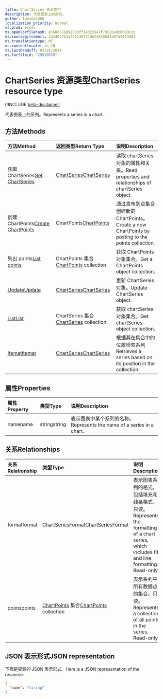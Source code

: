 ```yaml
---
title: ChartSeries 资源类型
description: 代表图表上的系列。
author: lumine2008
localization_priority: Normal
ms.prod: excel
ms.openlocfilehash: e5606516092633ff14d23947f73626adc6d83c2c
ms.sourcegitcommit: 3d24047b3af46136734de2486b041e67a34f3d83
ms.translationtype: MT
ms.contentlocale: zh-CN
ms.lasthandoff: 01/24/2019
ms.locfileid: "29519659"
---
```

# <a name="chartseries-resource-type"></a><span data-ttu-id="a3d68-103">ChartSeries 资源类型</span><span class="sxs-lookup"><span data-stu-id="a3d68-103">ChartSeries resource type</span></span>

[!INCLUDE [beta-disclaimer](../../includes/beta-disclaimer.md)]

<span data-ttu-id="a3d68-104">代表图表上的系列。</span><span class="sxs-lookup"><span data-stu-id="a3d68-104">Represents a series in a chart.</span></span>


## <a name="methods"></a><span data-ttu-id="a3d68-105">方法</span><span class="sxs-lookup"><span data-stu-id="a3d68-105">Methods</span></span>

| <span data-ttu-id="a3d68-106">方法</span><span class="sxs-lookup"><span data-stu-id="a3d68-106">Method</span></span>           | <span data-ttu-id="a3d68-107">返回类型</span><span class="sxs-lookup"><span data-stu-id="a3d68-107">Return Type</span></span>    |<span data-ttu-id="a3d68-108">说明</span><span class="sxs-lookup"><span data-stu-id="a3d68-108">Description</span></span>|
|:---------------|:--------|:----------|
|<span data-ttu-id="a3d68-109">获取 ChartSeries</span><span class="sxs-lookup"><span data-stu-id="a3d68-109">[Get ChartSeries](../api/chartseries-get.md)</span></span> | [<span data-ttu-id="a3d68-110">ChartSeries</span><span class="sxs-lookup"><span data-stu-id="a3d68-110">ChartSeries</span></span>](chartseries.md) |<span data-ttu-id="a3d68-111">读取 chartSeries 对象的属性和关系。</span><span class="sxs-lookup"><span data-stu-id="a3d68-111">Read properties and relationships of chartSeries object.</span></span>|
|<span data-ttu-id="a3d68-112">创建 ChartPoints</span><span class="sxs-lookup"><span data-stu-id="a3d68-112">[Create ChartPoints](../api/chartseries-post-points.md)</span></span> |<span data-ttu-id="a3d68-113">ChartPoints</span><span class="sxs-lookup"><span data-stu-id="a3d68-113">[ChartPoints](chartpoint.md)</span></span>| <span data-ttu-id="a3d68-114">通过发布到点集合创建新的 ChartPoints。</span><span class="sxs-lookup"><span data-stu-id="a3d68-114">Create a new ChartPoints by posting to the points collection.</span></span>|
|<span data-ttu-id="a3d68-115">列出 points</span><span class="sxs-lookup"><span data-stu-id="a3d68-115">[List points](../api/chartseries-list-points.md)</span></span> |<span data-ttu-id="a3d68-116">ChartPoints 集合</span><span class="sxs-lookup"><span data-stu-id="a3d68-116">[ChartPoints](chartpoint.md) collection</span></span>| <span data-ttu-id="a3d68-117">获取 ChartPoints 对象集合。</span><span class="sxs-lookup"><span data-stu-id="a3d68-117">Get a ChartPoints object collection.</span></span>|
|[<span data-ttu-id="a3d68-118">Update</span><span class="sxs-lookup"><span data-stu-id="a3d68-118">Update</span></span>](../api/chartseries-update.md) | [<span data-ttu-id="a3d68-119">ChartSeries</span><span class="sxs-lookup"><span data-stu-id="a3d68-119">ChartSeries</span></span>](chartseries.md) |<span data-ttu-id="a3d68-120">更新 ChartSeries 对象。</span><span class="sxs-lookup"><span data-stu-id="a3d68-120">Update ChartSeries object.</span></span> |
|[<span data-ttu-id="a3d68-121">List</span><span class="sxs-lookup"><span data-stu-id="a3d68-121">List</span></span>](../api/chartseries-list.md) | <span data-ttu-id="a3d68-122">ChartSeries 集合</span><span class="sxs-lookup"><span data-stu-id="a3d68-122">[ChartSeries](chartseries.md) collection</span></span> |<span data-ttu-id="a3d68-123">获取 chartSeries 对象集合。</span><span class="sxs-lookup"><span data-stu-id="a3d68-123">Get chartSeries object collection.</span></span> |
|[<span data-ttu-id="a3d68-124">Itemat</span><span class="sxs-lookup"><span data-stu-id="a3d68-124">Itemat</span></span>](../api/chartseriescollection-itemat.md)|[<span data-ttu-id="a3d68-125">ChartSeries</span><span class="sxs-lookup"><span data-stu-id="a3d68-125">ChartSeries</span></span>](chartseries.md)|<span data-ttu-id="a3d68-126">根据其在集合中的位置检索系列</span><span class="sxs-lookup"><span data-stu-id="a3d68-126">Retrieves a series based on its position in the collection</span></span>|

## <a name="properties"></a><span data-ttu-id="a3d68-127">属性</span><span class="sxs-lookup"><span data-stu-id="a3d68-127">Properties</span></span>
| <span data-ttu-id="a3d68-128">属性</span><span class="sxs-lookup"><span data-stu-id="a3d68-128">Property</span></span>     | <span data-ttu-id="a3d68-129">类型</span><span class="sxs-lookup"><span data-stu-id="a3d68-129">Type</span></span>   |<span data-ttu-id="a3d68-130">说明</span><span class="sxs-lookup"><span data-stu-id="a3d68-130">Description</span></span>|
|:---------------|:--------|:----------|
|<span data-ttu-id="a3d68-131">name</span><span class="sxs-lookup"><span data-stu-id="a3d68-131">name</span></span>|<span data-ttu-id="a3d68-132">string</span><span class="sxs-lookup"><span data-stu-id="a3d68-132">string</span></span>|<span data-ttu-id="a3d68-133">表示图表中某个系列的名称。</span><span class="sxs-lookup"><span data-stu-id="a3d68-133">Represents the name of a series in a chart.</span></span>|

## <a name="relationships"></a><span data-ttu-id="a3d68-134">关系</span><span class="sxs-lookup"><span data-stu-id="a3d68-134">Relationships</span></span>
| <span data-ttu-id="a3d68-135">关系</span><span class="sxs-lookup"><span data-stu-id="a3d68-135">Relationship</span></span> | <span data-ttu-id="a3d68-136">类型</span><span class="sxs-lookup"><span data-stu-id="a3d68-136">Type</span></span>   |<span data-ttu-id="a3d68-137">说明</span><span class="sxs-lookup"><span data-stu-id="a3d68-137">Description</span></span>|
|:---------------|:--------|:----------|
|<span data-ttu-id="a3d68-138">format</span><span class="sxs-lookup"><span data-stu-id="a3d68-138">format</span></span>|[<span data-ttu-id="a3d68-139">ChartSeriesFormat</span><span class="sxs-lookup"><span data-stu-id="a3d68-139">ChartSeriesFormat</span></span>](chartseriesformat.md)|<span data-ttu-id="a3d68-p101">表示图表系列的格式，包括填充和线条格式。只读。</span><span class="sxs-lookup"><span data-stu-id="a3d68-p101">Represents the formatting of a chart series, which includes fill and line formatting. Read-only.</span></span>|
|<span data-ttu-id="a3d68-142">points</span><span class="sxs-lookup"><span data-stu-id="a3d68-142">points</span></span>|<span data-ttu-id="a3d68-143">[ChartPoints](chartpoint.md) 集合</span><span class="sxs-lookup"><span data-stu-id="a3d68-143">[ChartPoints](chartpoint.md) collection</span></span>|<span data-ttu-id="a3d68-p102">表示系列中所有数据点的集合。只读。</span><span class="sxs-lookup"><span data-stu-id="a3d68-p102">Represents a collection of all points in the series. Read-only.</span></span>|

## <a name="json-representation"></a><span data-ttu-id="a3d68-146">JSON 表示形式</span><span class="sxs-lookup"><span data-stu-id="a3d68-146">JSON representation</span></span>

<span data-ttu-id="a3d68-147">下面是资源的 JSON 表示形式。</span><span class="sxs-lookup"><span data-stu-id="a3d68-147">Here is a JSON representation of the resource.</span></span>

<!-- {
  "blockType": "resource",
  "optionalProperties": [

  ],
  "@odata.type": "microsoft.graph.chartSeries"
}-->

```json
{
  "name": "string"
}

```

<!-- uuid: 8fcb5dbc-d5aa-4681-8e31-b001d5168d79
2015-10-25 14:57:30 UTC -->
<!--
{
  "type": "#page.annotation",
  "description": "ChartSeries resource",
  "keywords": "",
  "section": "documentation",
  "tocPath": "",
  "suppressions": [
    "Error: /api-reference/beta/resources/chartseries.md:\r\n      Exception processing links.\r\n    System.ArgumentException: Link Definition was null. Link text: !INCLUDE [beta-disclaimer](../../includes/beta-disclaimer.md)\r\n      at ApiDoctor.Validation.DocFile.get_LinkDestinations()\r\n      at ApiDoctor.Validation.DocSet.ValidateLinks(Boolean includeWarnings, String[] relativePathForFiles, IssueLogger issues, Boolean requireFilenameCaseMatch, Boolean printOrphanedFiles)"
  ]
}
-->
